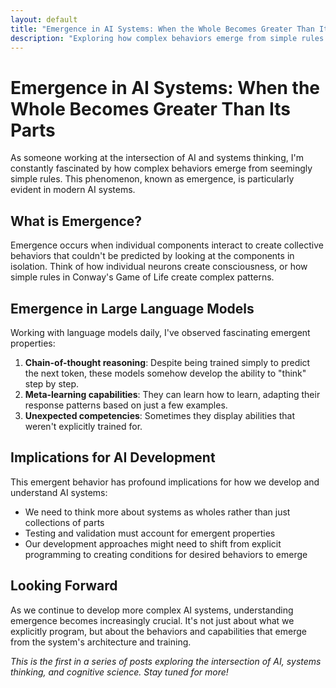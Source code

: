 ```yaml
---
layout: default
title: "Emergence in AI Systems: When the Whole Becomes Greater Than Its Parts"
description: "Exploring how complex behaviors emerge from simple rules in artificial intelligence systems, and what this teaches us about both AI and human cognition."
---
```


# Emergence in AI Systems: When the Whole Becomes Greater Than Its Parts

As someone working at the intersection of AI and systems thinking, I'm constantly fascinated by how complex behaviors emerge from seemingly simple rules. This phenomenon, known as emergence, is particularly evident in modern AI systems.

## What is Emergence?

Emergence occurs when individual components interact to create collective behaviors that couldn't be predicted by looking at the components in isolation. Think of how individual neurons create consciousness, or how simple rules in Conway's Game of Life create complex patterns.

## Emergence in Large Language Models

Working with language models daily, I've observed fascinating emergent properties:

1. **Chain-of-thought reasoning**: Despite being trained simply to predict the next token, these models somehow develop the ability to "think" step by step.
2. **Meta-learning capabilities**: They can learn how to learn, adapting their response patterns based on just a few examples.
3. **Unexpected competencies**: Sometimes they display abilities that weren't explicitly trained for.

## Implications for AI Development

This emergent behavior has profound implications for how we develop and understand AI systems:

- We need to think more about systems as wholes rather than just collections of parts
- Testing and validation must account for emergent properties
- Our development approaches might need to shift from explicit programming to creating conditions for desired behaviors to emerge

## Looking Forward

As we continue to develop more complex AI systems, understanding emergence becomes increasingly crucial. It's not just about what we explicitly program, but about the behaviors and capabilities that emerge from the system's architecture and training.

*This is the first in a series of posts exploring the intersection of AI, systems thinking, and cognitive science. Stay tuned for more!* 